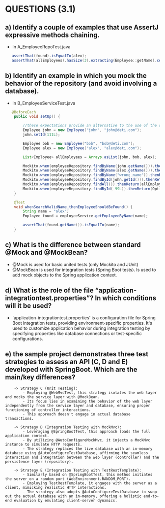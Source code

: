 # QUESTIONS (3.1) 

## a) Identify a couple of examples that use AssertJ expressive methods chaining.
* In A_EmployeeRepoTest.java
```java
   assertThat(found).isEqualTo(alex);
   assertThat(allEmployees).hasSize(3).extracting(Employee::getName).containsOnly(alex.getName(), ron.getName(), bob.getName());
```

## b) Identify an example in which you mock the behavior of the repository (and avoid involving a database).
* In B_EmployeeServiceTest.java
```java
   @BeforeEach
    public void setUp() {

        //these expectations provide an alternative to the use of the repository
        Employee john = new Employee("john", "john@deti.com");
        john.setId(111L);

        Employee bob = new Employee("bob", "bob@deti.com");
        Employee alex = new Employee("alex", "alex@deti.com");

        List<Employee> allEmployees = Arrays.asList(john, bob, alex);

        Mockito.when(employeeRepository.findByName(john.getName())).thenReturn(john);
        Mockito.when(employeeRepository.findByName(alex.getName())).thenReturn(alex);
        Mockito.when(employeeRepository.findByName("wrong_name")).thenReturn(null);
        Mockito.when(employeeRepository.findById(john.getId())).thenReturn(Optional.of(john));
        Mockito.when(employeeRepository.findAll()).thenReturn(allEmployees);
        Mockito.when(employeeRepository.findById(-99L)).thenReturn(Optional.empty());
    }

    @Test
    void whenSearchValidName_thenEmployeeShouldBeFound() {
        String name = "alex";
        Employee found = employeeService.getEmployeeByName(name);

        assertThat(found.getName()).isEqualTo(name);
    }
```

## c) What is the difference between standard @Mock and @MockBean?

* @Mock is used for basic united tests (only Mockito and JUnit)
* @MockBean is used for integration tests (Spring Boot tests). Is used to add mock objects to the Spring application context.

## d) What is the role of the file “application-integrationtest.properties”? In which conditions will it be used?
* 'application-integrationtest.properties' is a configuration file for Spring Boot integration tests, providing environment-specific properties. It's used to customize application behavior during integration testing by specifying properties like database connections or test-specific configurations.

## e) the sample project demonstrates three test strategies to assess an API (C, D and E) developed with SpringBoot. Which are the main/key differences? 
```
    -> Strategy C (Unit Testing):
        - Employing @WebMvcTest, this strategy isolates the web layer and mocks the service layer with @MockBean.
        - Its focus lies in examining the behavior of the web layer independently from the service layer and database, ensuring proper functioning of controller interactions.
        - This approach doesn't engage in actual database transactions.

    -> Strategy D (Integration Testing with MockMvc):
        - Leveraging @SpringBootTest, this approach loads the full application context.
        - By utilizing @AutoConfigureMockMvc, it injects a MockMvc instance to simulate HTTP requests.
        - The strategy replaces the live database with an in-memory database using @AutoConfigureTestDatabase, affirming the seamless interaction and integration between the web layer (controller) and the persistence layer (repository).

    -> Strategy E (Integration Testing with TestRestTemplate):
        - Similarly based on @SpringBootTest, this method initiates the server on a random port (WebEnvironment.RANDOM_PORT).
        - Employing TestRestTemplate, it engages with the server as a client, mimicking realistic HTTP interactions.
        - The strategy also adopts @AutoConfigureTestDatabase to swap out the actual database with an in-memory, offering a holistic end-to-end evaluation by emulating client-server dynamics.
```